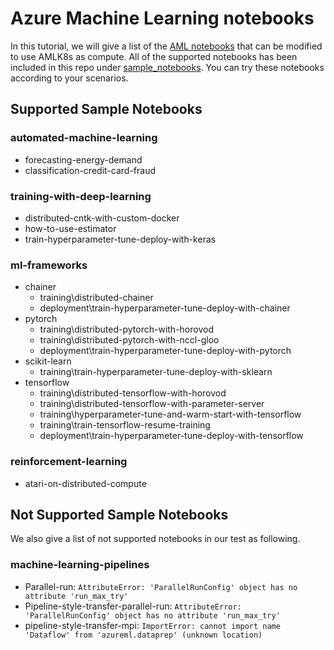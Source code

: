 # Azure Machine Learning notebooks

In this tutorial, we will give a list of the [AML notebooks](https://github.com/Azure/MachineLearningNotebooks) that can be modified to use AMLK8s as compute. 
All of the supported notebooks has been included in this repo under [sample_notebooks](https://github.com/Azure/AML-Kubernetes/tree/master/sample_notebooks). 
You can try these notebooks according to your scenarios. 

## Supported Sample Notebooks

### automated-machine-learning
- forecasting-energy-demand
- classification-credit-card-fraud

### training-with-deep-learning
- distributed-cntk-with-custom-docker
- how-to-use-estimator
- train-hyperparameter-tune-deploy-with-keras

### ml-frameworks 
- chainer
    - training\distributed-chainer
    - deployment\train-hyperparameter-tune-deploy-with-chainer
- pytorch
    - training\distributed-pytorch-with-horovod
    - training\distributed-pytorch-with-nccl-gloo
    - deployment\train-hyperparameter-tune-deploy-with-pytorch
- scikit-learn
    - training\train-hyperparameter-tune-deploy-with-sklearn
- tensorflow
    - training\distributed-tensorflow-with-horovod
    - training\distributed-tensorflow-with-parameter-server
    - training\hyperparameter-tune-and-warm-start-with-tensorflow
    - training\train-tensorflow-resume-training
    - deployment\train-hyperparameter-tune-deploy-with-tensorflow

### reinforcement-learning
- atari-on-distributed-compute

## Not Supported Sample Notebooks 
We also give a list of not supported notebooks in our test as following.
### machine-learning-pipelines
- Parallel-run: `AttributeError: 'ParallelRunConfig' object has no attribute 'run_max_try'`
- Pipeline-style-transfer-parallel-run: `AttributeError: 'ParallelRunConfig' object has no attribute 'run_max_try'`
- pipeline-style-transfer-mpi: `ImportError: cannot import name 'Dataflow' from 'azureml.dataprep' (unknown location)`
